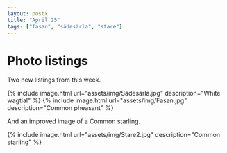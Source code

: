 ```yaml
---
layout: postx
title: "April 25"
tags: ["fasan", "sädesärla", "stare"]
---
```

# Photo listings
Two new listings from this week.

{% include image.html url="assets/img/Sädesärla.jpg" description="White wagtial" %}
{% include image.html url="assets/img/Fasan.jpg" description="Common pheasant" %}

And an improved image of a Common starling.

{% include image.html url="assets/img/Stare2.jpg" description="Common starling" %}
